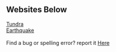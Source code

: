## Websites Below
<a href="tundra/tundra.html">Tundra</a>
<br>
<a href="earthquake/earthquake.css">Earthquake</a>
<br>
<br>
Find a bug or spelling error? report it <a href="https://github.com/GanOnsauce/school/issues?q=is%3Aissue+is%3Aopen+sort%3Aupdated-desc
">Here</a> 
